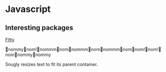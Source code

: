 # Javascript

## Interesting packages

[Fitty](https://rikschennink.github.io/fitty/)

🍕nommy🍗nom!🍗nommm🍔nom🌭nommm🍔nom🌭nommm🌮nom🍔nom!🍕nom!🌮nom🍔nommy🐝nommy

Snugly resizes text to fit its parent container.
